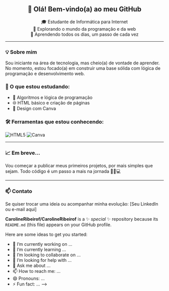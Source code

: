 
<h2 align="center">👋 Olá! Bem-vindo(a) ao meu GitHub</h2>

<p align="center">
  🎓 Estudante de Informática para Internet <br>
  🚀 Explorando o mundo da programação e da web <br>
  🌱 Aprendendo todos os dias, um passo de cada vez
</p>

---

### 💡 Sobre mim

Sou iniciante na área de tecnologia, mas cheio(a) de vontade de aprender. No momento, estou focado(a) em construir uma base sólida com lógica de programação e desenvolvimento web.

### 📘 O que estou estudando:
- 🧠 Algoritmos e lógica de programação
- 🌐 HTML básico e criação de páginas
- 🎨 Design com Canva

### 🛠️ Ferramentas que estou conhecendo:
![HTML5](https://img.shields.io/badge/HTML5-E34F26?style=for-the-badge&logo=html5&logoColor=white)
![Canva](https://img.shields.io/badge/Canva-00C4CC?style=for-the-badge&logo=canva&logoColor=white)

---

### 📈 Em breve...
Vou começar a publicar meus primeiros projetos, por mais simples que sejam. Todo código é um passo a mais na jornada 🚶‍♂️💻

---

### 📫 Contato
Se quiser trocar uma ideia ou acompanhar minha evolução:
[Seu LinkedIn ou e-mail aqui]


**CarolineRibeirof/CarolineRibeirof** is a ✨ _special_ ✨ repository because its `README.md` (this file) appears on your GitHub profile.

Here are some ideas to get you started:

- 🔭 I’m currently working on ...
- 🌱 I’m currently learning ...
- 👯 I’m looking to collaborate on ...
- 🤔 I’m looking for help with ...
- 💬 Ask me about ...
- 📫 How to reach me: ...
- 😄 Pronouns: ...
- ⚡ Fun fact: ...
-->
